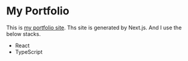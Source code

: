 # My Portfolio

This is [my portfolio site](https://roottool.vercel.app).
Ths site is generated by Next.js. And I use the below stacks.

- React
- TypeScript
